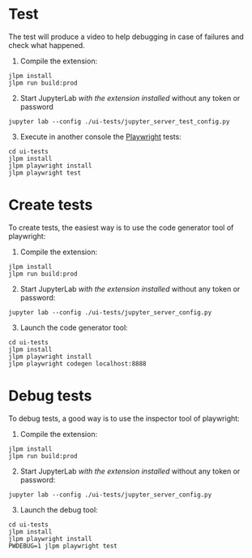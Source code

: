 # Test

The test will produce a video to help debugging in case of failures and check what happened.

1. Compile the extension:

```
jlpm install
jlpm run build:prod
```

2. Start JupyterLab _with the extension installed_ without any token or password

```
jupyter lab --config ./ui-tests/jupyter_server_test_config.py
```

3. Execute in another console the [Playwright](https://playwright.dev/docs/intro) tests:

```
cd ui-tests
jlpm install
jlpm playwright install
jlpm playwright test
```

# Create tests

To create tests, the easiest way is to use the code generator tool of playwright:

1. Compile the extension:

```
jlpm install
jlpm run build:prod
```

2. Start JupyterLab _with the extension installed_ without any token or password:

```
jupyter lab --config ./ui-tests/jupyter_server_config.py
```

3. Launch the code generator tool:

```
cd ui-tests
jlpm install
jlpm playwright install
jlpm playwright codegen localhost:8888
```

# Debug tests

To debug tests, a good way is to use the inspector tool of playwright:

1. Compile the extension:

```
jlpm install
jlpm run build:prod
```

2. Start JupyterLab _with the extension installed_ without any token or password:

```
jupyter lab --config ./ui-tests/jupyter_server_config.py
```

3. Launch the debug tool:

```
cd ui-tests
jlpm install
jlpm playwright install
PWDEBUG=1 jlpm playwright test
```
